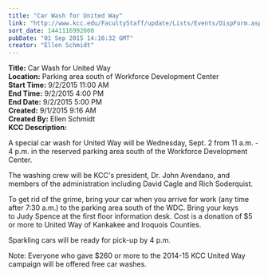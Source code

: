 ```yaml
---
title: "Car Wash for United Way"
link: "http://www.kcc.edu/FacultyStaff/update/Lists/Events/DispForm.aspx?ID=868"
sort_date: 1441116992000
pubDate: "01 Sep 2015 14:16:32 GMT"
creator: "Ellen Schmidt"
---
```


<div><b>Title:</b> Car Wash for United Way</div>
<div><b>Location:</b> Parking area south of Workforce Development Center</div>
<div><b>Start Time:</b> 9/2/2015 11:00 AM</div>
<div><b>End Time:</b> 9/2/2015 4:00 PM</div>
<div><b>End Date:</b> 9/2/2015 5:00 PM</div>
<div><b>Created:</b> 9/1/2015 9:16 AM</div>
<div><b>Created By:</b> Ellen Schmidt</div>
<div><b>KCC Description:</b> <div class="ExternalClassBB97ED8C31724A98A17166514ADD9E61"><p>​A special car wash for United Way will be Wednesday, Sept. 2 from 11 a.m. - 4 p.m. in the reserved parking area south of the Workforce Development Center.</p>
<p>The washing crew will be KCC's president, Dr. John Avendano, and members of the administration including David Cagle and Rich Soderquist.</p>
<p>To get rid of the grime, bring your car when you arrive for work (any time after 7:30 a.m.) to the parking area south of the WDC. Bring your keys to Judy Spence at the first floor information desk. Cost is a donation of $5 or more to United Way of Kankakee and Iroquois Counties.</p>
<p>Sparkling cars will be ready for pick-up by 4 p.m.</p>
<p>Note: Everyone who gave $260 or more to the 2014-15 KCC United Way campaign will be offered free car washes.</p></div></div>
